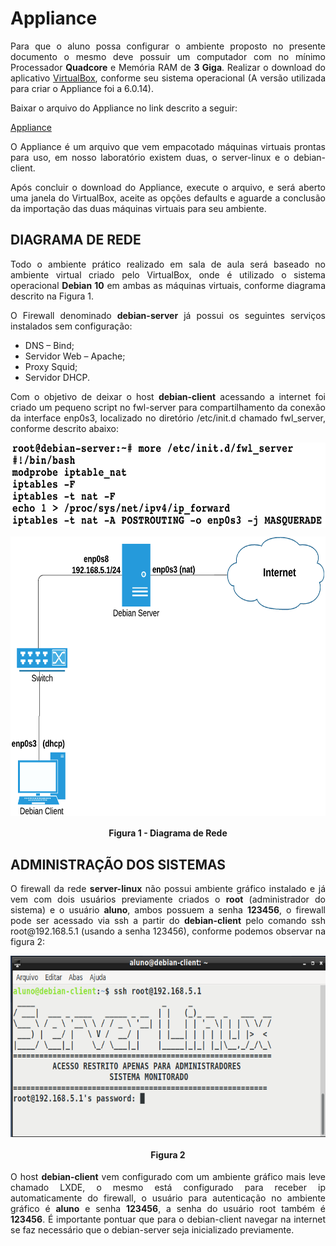 # Appliance
<p align="justify">Para que o aluno possa configurar o ambiente proposto no presente documento o mesmo deve possuir um computador com no mínimo Processador <b>Quadcore</b> e Memória RAM de <b>3 Giga</b>.
Realizar o download do aplicativo <a href = https://www.virtualbox.org/wiki/Downloads>VirtualBox</a>, conforme seu sistema operacional (A versão utilizada para criar o Appliance foi a 6.0.14).</p>


Baixar o arquivo do Appliance no link descrito a seguir:

<p align="justify"><a href=https://drive.google.com/file/d/1U2rafGda8JGtTnvQG5ywv9GddCabGBF_/view?usp=sharing> Appliance </a></p>

<p align="justify">O Appliance é um arquivo que vem empacotado máquinas virtuais prontas para uso, em nosso laboratório existem duas, o server-linux e o debian-client.</p>

<p align="justify">Após concluir o download do Appliance, execute o arquivo, e será aberto uma janela do VirtualBox, aceite as opções defaults e aguarde a conclusão da importação das duas máquinas virtuais para seu ambiente.</p>

## DIAGRAMA DE REDE

<p align="justify">Todo o ambiente prático realizado em sala de aula será baseado no ambiente virtual criado pelo VirtualBox, onde é utilizado o sistema operacional <b>Debian 10</b> em ambas as máquinas virtuais, conforme diagrama descrito na Figura 1.</p>
<p align="justify">O Firewall denominado <b>debian-server</b> já possui os seguintes serviços instalados sem configuração:</p>

 * DNS – Bind;
 * Servidor Web – Apache;
 * Proxy Squid;
 * Servidor DHCP.

<p align="justify">Com o objetivo de deixar o host <b>debian-client</b> acessando a internet foi criado um pequeno script no fwl-server para compartilhamento da conexão da interface enp0s3, localizado no diretório /etc/init.d chamado fwl_server, conforme descrito abaixo:</p>

<p align="center"><img src="images/firewall.png"  width="650" height="136" align="middle"/></p>

<p align="center"><img src="images/Basic-Network.png"  width="650" height="447" align="middle"/></p>
<h4 align="middle">Figura 1 - Diagrama de Rede</h4>

## ADMINISTRAÇÃO DOS SISTEMAS

<p align="justify">O firewall da rede <B>server-linux</B> não possui ambiente gráfico instalado e já vem com dois usuários previamente criados o <b>root</b> (administrador do sistema) e o usuário <b>aluno</b>, ambos possuem a senha <b>123456</b>, o firewall pode ser acessado via ssh a partir do <b>debian-client</b> pelo comando ssh root@192.168.5.1 (usando a senha 123456), conforme podemos observar na figura 2:</p>


<p align="center"><img src="images/login.png"  width="650" height="290" align="middle"/></p>

<h4 align="middle">Figura 2</h4>

<p align="justify">O host <b>debian-client</b> vem configurado com um ambiente gráfico mais leve chamado LXDE, o mesmo está configurado para receber ip automaticamente do firewall, o usuário para autenticação no ambiente gráfico é <b>aluno</b> e senha <b>123456</b>, a senha do usuário root também é <b>123456</b>.
É importante pontuar que para o debian-client navegar na internet se faz necessário que o debian-server seja inicializado previamente.</p>

